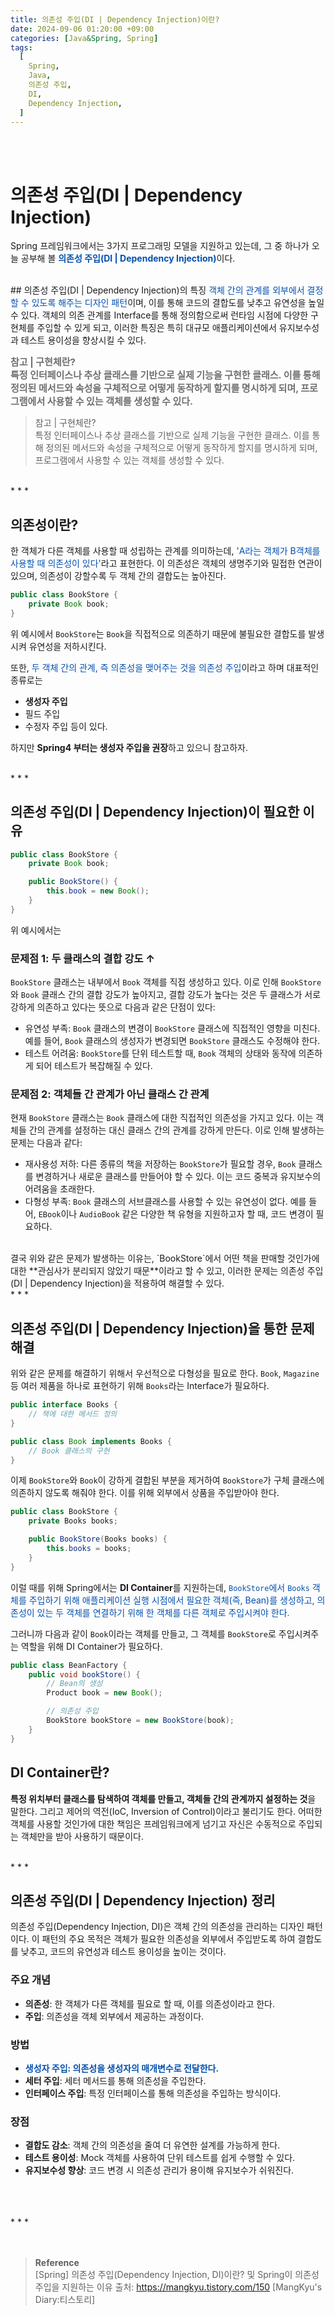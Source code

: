 ```yaml
---
title: 의존성 주입(DI | Dependency Injection)이란? 
date: 2024-09-06 01:20:00 +09:00
categories: [Java&Spring, Spring]
tags:
  [
    Spring,
    Java,
    의존성 주입,
    DI,
    Dependency Injection,
  ]
---
```


<br/>
<br/>

# 의존성 주입(DI | Dependency Injection)

Spring 프레임워크에서는 3가지 프로그래밍 모델을 지원하고 있는데, 그 중 하나가 오늘 공부해 볼 <span style="color: #0550ae; font-weight: bold">의존성 주입(DI | Dependency Injection)</span>이다.  

<br/>
## 의존성 주입(DI | Dependency Injection)의 특징
<span style="color: #0550ae;">객체 간의 관계를 외부에서 결정할 수 있도록 해주는 디자인 패턴</span>이며, 이를 통해 코드의 결합도를 낮추고 유연성을 높일 수 있다. 객체의 의존 관계를 Interface를 통해 정의함으로써 런타임 시점에 다양한 구현체를 주입할 수 있게 되고, 이러한 특징은 특히 대규모 애플리케이션에서 유지보수성과 테스트 용이성을 향상시킬 수 있다.

<span style="color: #717171; font-weight: bold; font-size: 15px">참고 | 구현체란?  
특정 인터페이스나 추상 클래스를 기반으로 실제 기능을 구현한 클래스. 이를 통해 정의된 메서드와 속성을 구체적으로 어떻게 동작하게 할지를 명시하게 되며, 프로그램에서 사용할 수 있는 객체를 생성할 수 있다.</span>  

> 참고 | 구현체란?  
특정 인터페이스나 추상 클래스를 기반으로 실제 기능을 구현한 클래스. 이를 통해 정의된 메서드와 속성을 구체적으로 어떻게 동작하게 할지를 명시하게 되며, 프로그램에서 사용할 수 있는 객체를 생성할 수 있다.  

<br/>
* * *
<br/>

## 의존성이란?
한 객체가 다른 객체를 사용할 때 성립하는 관계를 의미하는데, <span style="color: #0550ae;">'A라는 객체가 B객체를 사용할 때 의존성이 있다'</span>라고 표현한다. 이 의존성은 객체의 생명주기와 밀접한 연관이 있으며, 의존성이 강할수록 두 객체 간의 결합도는 높아진다.

```java
public class BookStore {
    private Book book;
}
```
위 예시에서 `BookStore`는 `Book`을 직접적으로 의존하기 때문에 불필요한 결합도를 발생시켜 유연성을 저하시킨다.

또한, <span style="color: #0550ae;">두 객체 간의 관계, 즉 의존성을 맺어주는 것을 의존성 주입</span>이라고 하며 대표적인 종류로는  
- **생성자 주입**
- 필드 주입
- 수정자 주입
등이 있다.  


하지만 **Spring4 부터는 생성자 주입을 권장**하고 있으니 참고하자.  

<br/>
* * *
<br/>

## 의존성 주입(DI | Dependency Injection)이 필요한 이유
```java
public class BookStore {
    private Book book;

    public BookStore() {
        this.book = new Book();
    }
}
```

위 예시에서는

### 문제점 1: 두 클래스의 결합 강도 ↑
`BookStore` 클래스는 내부에서 `Book` 객체를 직접 생성하고 있다. 이로 인해 `BookStore`와 `Book` 클래스 간의 결합 강도가 높아지고, 결합 강도가 높다는 것은 두 클래스가 서로 강하게 의존하고 있다는 뜻으로 다음과 같은 단점이 있다:
  - 유연성 부족: `Book` 클래스의 변경이 `BookStore` 클래스에 직접적인 영향을 미친다. 예를 들어, `Book` 클래스의 생성자가 변경되면 `BookStore` 클래스도 수정해야 한다.
  - 테스트 어려움: `BookStore`를 단위 테스트할 때, `Book` 객체의 상태와 동작에 의존하게 되어 테스트가 복잡해질 수 있다.

### 문제점 2: 객체들 간 관계가 아닌 클래스 간 관계
현재 `BookStore` 클래스는 `Book` 클래스에 대한 직접적인 의존성을 가지고 있다. 이는 객체들 간의 관계를 설정하는 대신 클래스 간의 관계를 강하게 만든다. 이로 인해 발생하는 문제는 다음과 같다:
  - 재사용성 저하: 다른 종류의 책을 저장하는 `BookStore`가 필요할 경우, `Book` 클래스를 변경하거나 새로운 클래스를 만들어야 할 수 있다. 이는 코드 중복과 유지보수의 어려움을 초래한다.
  - 다형성 부족: `Book` 클래스의 서브클래스를 사용할 수 있는 유연성이 없다. 예를 들어, `EBook`이나 `AudioBook` 같은 다양한 책 유형을 지원하고자 할 때, 코드 변경이 필요하다.
<br/>
결국 위와 같은 문제가 발생하는 이유는, `BookStore`에서 어떤 책을 판매할 것인가에 대한 **관심사가 분리되지 않았기 때문**이라고 할 수 있고, 
이러한 문제는 의존성 주입(DI | Dependency Injection)을 적용하여 해결할 수 있다.

<br/>
* * *
<br/>

## 의존성 주입(DI | Dependency Injection)을 통한 문제 해결
위와 같은 문제를 해결하기 위해서 우선적으로 다형성을 필요로 한다. `Book`, `Magazine` 등 여러 제품을 하나로 표현하기 위해 `Books`라는 Interface가 필요하다.

```java
public interface Books {
    // 책에 대한 메서드 정의
}

public class Book implements Books {
    // Book 클래스의 구현
}
```

이제 `BookStore`와 `Book`이 강하게 결합된 부분을 제거하여 `BookStore`가 구체 클래스에 의존하지 않도록 해줘야 한다. 이를 위해 외부에서 상품을 주입받아야 한다.

```java
public class BookStore {
    private Books books;

    public BookStore(Books books) {
        this.books = books;
    }
}
```

이럴 때를 위해 Spring에서는 **DI Container**를 지원하는데, <span style="color: #0550ae;">`BookStore`에서 `Books` 객체를 주입하기 위해 애플리케이션 실행 시점에서 필요한 객체(즉, Bean)를 생성하고, 의존성이 있는 두 객체를 연결하기 위해 한 객체를 다른 객체로 주입시켜야 한다.</span>

그러니까 다음과 같이 `Book`이라는 객체를 만들고, 그 객체를 `BookStore`로 주입시켜주는 역할을 위해 DI Container가 필요하다.  

```java
public class BeanFactory {
    public void bookStore() {
        // Bean의 생성
        Product book = new Book();

        // 의존성 주입
        BookStore bookStore = new BookStore(book);
    }
}
```

## DI Container란?
**특정 위치부터 클래스를 탐색하여 객체를 만들고, 객체들 간의 관계까지 설정하는 것**을 말한다. 그리고 제어의 역전(IoC, Inversion of Control)이라고 불리기도 한다. 어떠한 객체를 사용할 것인가에 대한 책임은 프레임워크에게 넘기고 자신은 수동적으로 주입되는 객체만을 받아 사용하기 때문이다.  

<br/>
* * *
<br/>

## 의존성 주입(DI | Dependency Injection) 정리
의존성 주입(Dependency Injection, DI)은 객체 간의 의존성을 관리하는 디자인 패턴이다. 이 패턴의 주요 목적은 객체가 필요한 의존성을 외부에서 주입받도록 하여 결합도를 낮추고, 코드의 유연성과 테스트 용이성을 높이는 것이다.  

### 주요 개념
- **의존성**: 한 객체가 다른 객체를 필요로 할 때, 이를 의존성이라고 한다.
- **주입**: 의존성을 객체 외부에서 제공하는 과정이다.

### 방법
- <span style="color: #0550ae; font-weight: bold">생성자 주입: 의존성을 생성자의 매개변수로 전달한다.</span>
- **세터 주입**: 세터 메서드를 통해 의존성을 주입한다.
- **인터페이스 주입**: 특정 인터페이스를 통해 의존성을 주입하는 방식이다.

### 장점
- **결합도 감소**: 객체 간의 의존성을 줄여 더 유연한 설계를 가능하게 한다.
- **테스트 용이성**: Mock 객체를 사용하여 단위 테스트를 쉽게 수행할 수 있다.
- **유지보수성 향상**: 코드 변경 시 의존성 관리가 용이해 유지보수가 쉬워진다.  

<br/>
<br/>
<br/>
* * *
<br/>
<br/>
<br/>

> **Reference**  
[Spring] 의존성 주입(Dependency Injection, DI)이란? 및 Spring이 의존성 주입을 지원하는 이유
출처: https://mangkyu.tistory.com/150 [MangKyu's Diary:티스토리]
